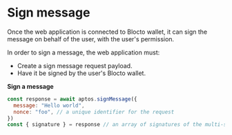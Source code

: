 # Sign message

Once the web application is connected to Blocto wallet, it can sign the message on behalf of the user, with the user's permission.

In order to sign a message, the web application must:

* Create a sign message request payload.
* Have it be signed by the user's Blocto wallet.

**Sign a message**



```javascript
const response = await aptos.signMessage({
  message: "Hello world",
  nonce: "foo", // a unique identifier for the request
})
const { signature } = response // an array of signatures of the multi-sig account
```
